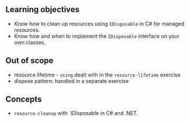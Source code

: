 ## Learning objectives

- Know how to clean up resources using `IDisposable` in C# for managed resources.
- Know how and when to implement the `IDisposable` interface on your own classes.

## Out of scope

- resource lifetime - `using` dealt with in the `resource-lifetime` exercise
- dispose pattern: handled in a separate exercise

## Concepts

- `resource-cleanup` with `IDisposable in C# and .NET.
